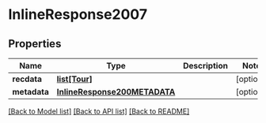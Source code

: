# InlineResponse2007

## Properties
Name | Type | Description | Notes
------------ | ------------- | ------------- | -------------
**recdata** | [**list[Tour]**](Tour.md) |  | [optional] 
**metadata** | [**InlineResponse200METADATA**](InlineResponse200METADATA.md) |  | [optional] 

[[Back to Model list]](../README.md#documentation-for-models) [[Back to API list]](../README.md#documentation-for-api-endpoints) [[Back to README]](../README.md)

